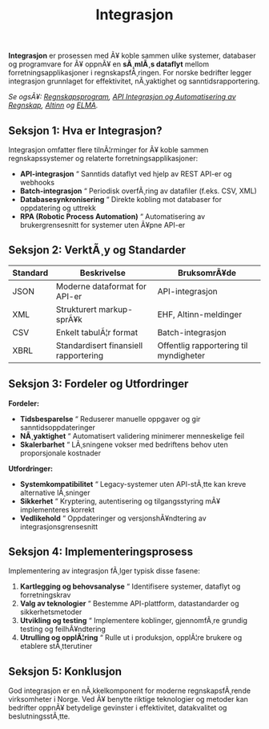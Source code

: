 ﻿---
title: "Integrasjon"
meta_title: "Integrasjon"
meta_description: '**Integrasjon** er prosessen med Ã¥ koble sammen ulike systemer, databaser og programvare for Ã¥ oppnÃ¥ en **sÃ¸mlÃ¸s dataflyt** mellom forretningsapplikasjoner...'
slug: integrasjon
type: blog
layout: pages/single
---

**Integrasjon** er prosessen med Ã¥ koble sammen ulike systemer, databaser og programvare for Ã¥ oppnÃ¥ en **sÃ¸mlÃ¸s dataflyt** mellom forretningsapplikasjoner i regnskapsfÃ¸ringen. For norske bedrifter legger integrasjon grunnlaget for effektivitet, nÃ¸yaktighet og sanntidsrapportering.

*Se ogsÃ¥: [Regnskapsprogram](/blogs/regnskap/regnskapsprogram "Regnskapsprogram: Ã˜konomistyring for Norske Bedrifter"), [API Integrasjon og Automatisering av Regnskap](/blogs/regnskap/api-integrasjon-automatisering-regnskap "API Integrasjon og Automatisering av Regnskap “ Komplett Guide til Digital RegnskapsfÃ¸ring"), [Altinn](/blogs/regnskap/hva-er-altinn "Hva er Altinn? Komplett Guide til Norges Digitale Offentlige Tjenester") og [ELMA](/blogs/regnskap/elma "Hva er ELMA? En Guide til Elektronisk Mottaker- og Avsenderregister").*

## Seksjon 1: Hva er Integrasjon?

Integrasjon omfatter flere tilnÃ¦rminger for Ã¥ koble sammen regnskapssystemer og relaterte forretningsapplikasjoner:

* **API-integrasjon** “ Sanntids dataflyt ved hjelp av REST API-er og webhooks
* **Batch-integrasjon** “ Periodisk overfÃ¸ring av datafiler (f.eks. CSV, XML)
* **Databasesynkronisering** “ Direkte kobling mot databaser for oppdatering og uttrekk
* **RPA (Robotic Process Automation)** “ Automatisering av brukergrensesnitt for systemer uten Ã¥pne API-er

## Seksjon 2: VerktÃ¸y og Standarder

| **Standard** | **Beskrivelse**                       | **BruksomrÃ¥de**                         |
|-------------|--------------------------------------|-----------------------------------------|
| JSON        | Moderne dataformat for API-er        | API-integrasjon                         |
| XML         | Strukturert markup-sprÃ¥k             | EHF, Altinn-meldinger                   |
| CSV         | Enkelt tabulÃ¦r format                | Batch-integrasjon                       |
| XBRL        | Standardisert finansiell rapportering| Offentlig rapportering til myndigheter  |

## Seksjon 3: Fordeler og Utfordringer

**Fordeler:**

* **Tidsbesparelse** “ Reduserer manuelle oppgaver og gir sanntidsoppdateringer
* **NÃ¸yaktighet** “ Automatisert validering minimerer menneskelige feil
* **Skalerbarhet** “ LÃ¸sningene vokser med bedriftens behov uten proporsjonale kostnader

**Utfordringer:**

* **Systemkompatibilitet** “ Legacy-systemer uten API-stÃ¸tte kan kreve alternative lÃ¸sninger
* **Sikkerhet** “ Kryptering, autentisering og tilgangsstyring mÃ¥ implementeres korrekt
* **Vedlikehold** “ Oppdateringer og versjonshÃ¥ndtering av integrasjonsgrensesnitt

## Seksjon 4: Implementeringsprosess

Implementering av integrasjon fÃ¸lger typisk disse fasene:

1. **Kartlegging og behovsanalyse** “ Identifisere systemer, dataflyt og forretningskrav
2. **Valg av teknologier** “ Bestemme API-plattform, datastandarder og sikkerhetsmetoder
3. **Utvikling og testing** “ Implementere koblinger, gjennomfÃ¸re grundig testing og feilhÃ¥ndtering
4. **Utrulling og opplÃ¦ring** “ Rulle ut i produksjon, opplÃ¦re brukere og etablere stÃ¸tterutiner

## Seksjon 5: Konklusjon

God integrasjon er en nÃ¸kkelkomponent for moderne regnskapsfÃ¸rende virksomheter i Norge. Ved Ã¥ benytte riktige teknologier og metoder kan bedrifter oppnÃ¥ betydelige gevinster i effektivitet, datakvalitet og beslutningsstÃ¸tte.


